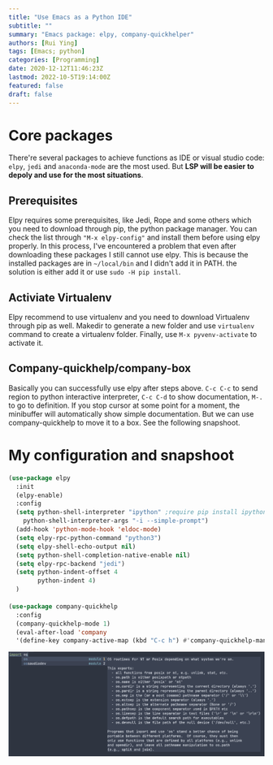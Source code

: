 ```yaml
---
title: "Use Emacs as a Python IDE"
subtitle: ""
summary: "Emacs package: elpy, company-quickhelper"
authors: [Rui Ying]
tags: [Emacs; python]
categories: [Programming]
date: 2020-12-12T11:46:23Z
lastmod: 2022-10-5T19:14:00Z
featured: false
draft: false
---
```


# Core packages
There're several packages to achieve functions as IDE or visual studio code: `elpy`, `jedi` and `anaconda-mode` are the most used. But **LSP will be easier to depoly and use for the most situations**.

## Prerequisites
Elpy requires some prerequisites, like Jedi, Rope and some others which you need to download through pip, the python package manager. You can check the list through `"M-x elpy-config"` and install them before using elpy properly. In this process, I've encountered a problem that even after downloading these packages I still cannot use elpy. This is because the installed packages are in `~/local/bin` and I didn't add it in PATH. the solution is either add it or use `sudo -H pip install`.

## Activiate Virtualenv
Elpy recommend to use virtualenv and you need to download Virtualenv through pip as well. Makedir to generate a new folder and use `virtualenv` command to create a virtualenv folder. Finally, use `M-x pyvenv-activate` to activate it.

## Company-quickhelp/company-box
Basically you can successfully use elpy after steps above. `C-c C-c` to send region to python interactive interpreter, `C-c C-d` to show documentation, `M-.` to go to definition. If you stop cursor at some point for a moment, the minibuffer will automatically show simple documentation. But we can use company-quickhelp to move it to a box. See the following snapshoot.

# My configuration and snapshoot
```lisp
(use-package elpy
  :init
  (elpy-enable)
  :config
  (setq python-shell-interpreter "ipython" ;require pip install ipython
	python-shell-interpreter-args "-i --simple-prompt")
  (add-hook 'python-mode-hook 'eldoc-mode)
  (setq elpy-rpc-python-command "python3")
  (setq elpy-shell-echo-output nil)
  (setq python-shell-completion-native-enable nil)
  (setq elpy-rpc-backend "jedi")
  (setq python-indent-offset 4
        python-indent 4)
  )

(use-package company-quickhelp
  :config
  (company-quickhelp-mode 1)
  (eval-after-load 'company
  '(define-key company-active-map (kbd "C-c h") #'company-quickhelp-manual-begin)))
```
![my emacs snapshoot](Screenshot.png)

